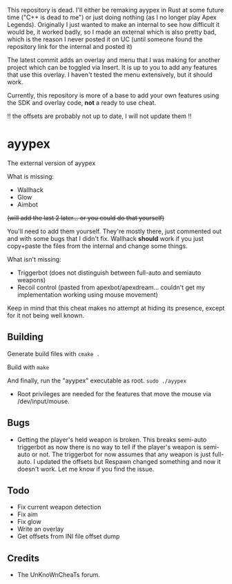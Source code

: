 
This repository is dead. I'll either be remaking ayypex in Rust at some future time ("C++ is dead to me") or just doing nothing (as I no longer play Apex Legends). Originally I just wanted to make an internal to see how difficult it would be, it worked badly, so I made an external which is also pretty bad, which is the reason I never posted it on UC (until someone found the repository link for the internal and posted it)

The latest commit adds an overlay and menu that I was making for another project which can be toggled via Insert. It is up to you to add any features that use this overlay. I haven't tested the menu extensively, but it should work.

Currently, this repository is more of a base to add your own features using the SDK and overlay code, **not** a ready to use cheat.

!! the offsets are probably not up to date, I will not update them !!

# ayypex

The external version of ayypex

What is missing:
* Wallhack
* Glow
* Aimbot

~~(will add the last 2 later... or you could do that yourself)~~

You'll need to add them yourself. They're mostly there, just commented out and with some bugs that I didn't fix.
Wallhack **should** work if you just copy+paste the files from the internal and change some things.

What isn't missing:
* Triggerbot (does not distinguish between full-auto and semiauto weapons)
* Recoil control (pasted from apexbot/apexdream... couldn't get my implementation working using mouse movement)

Keep in mind that this cheat makes no attempt at hiding its presence, except for it not being well known.

## Building

Generate build files with ```cmake .```

Build with ```make```

And finally, run the "ayypex" executable as root. ```sudo ./ayypex```
* Root privileges are needed for the features that move the mouse via /dev/input/mouse.

## Bugs
* Getting the player's held weapon is broken. This breaks semi-auto triggerbot as now there is no way to tell if the player's weapon is semi-auto or not. The triggerbot for now assumes that any weapon is just full-auto. I updated the offsets but Respawn changed something and now it doesn't work. Let me know if you find the issue.

## Todo
* Fix current weapon detection
* Fix aim
* Fix glow
* Write an overlay
* Get offsets from INI file offset dump

## Credits

* The UnKnoWnCheaTs forum.
